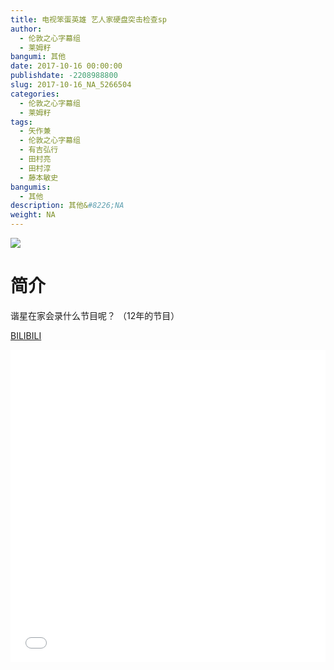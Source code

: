 ```yaml
---
title: 电视笨蛋英雄 艺人家硬盘突击检查sp
author: 
  - 伦敦之心字幕组
  - 莱姆籽
bangumi: 其他
date: 2017-10-16 00:00:00
publishdate: -2208988800
slug: 2017-10-16_NA_5266504
categories: 
  - 伦敦之心字幕组
  - 莱姆籽
tags: 
  - 矢作兼
  - 伦敦之心字幕组
  - 有吉弘行
  - 田村亮
  - 田村淳
  - 藤本敏史
bangumis: 
  - 其他
description: 其他&#8226;NA
weight: NA
---
```


![](https://i.imgur.com/JB6oXb5.jpg)

# 简介  
谐星在家会录什么节目呢？
（12年的节目）

  [BILIBILI](https://www.bilibili.com/video/av5266504/)


  <iframe src="//www.bilibili.com/html/html5player.html?cid=8558848&aid=5266504" width="100%" height="500" frameborder="0" allowfullscreen="allowfullscreen"></iframe>
